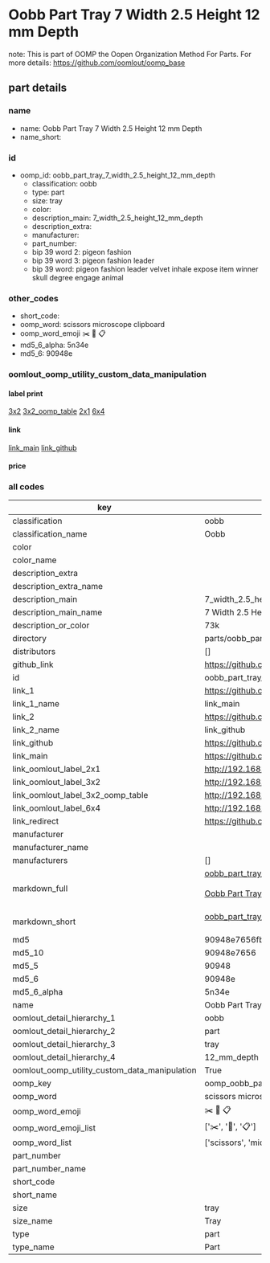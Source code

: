 # Oobb Part Tray 7 Width 2.5 Height 12 mm Depth  

note: This is part of OOMP the Oopen Organization Method For Parts. For more details: https://github.com/oomlout/oomp_base

##  part details
  







### name
* name: Oobb Part Tray 7 Width 2.5 Height 12 mm Depth
* name_short: 
### id
* oomp_id: oobb_part_tray_7_width_2.5_height_12_mm_depth
  * classification: oobb
  * type: part
  * size: tray
  * color: 
  * description_main: 7_width_2.5_height_12_mm_depth
  * description_extra: 
  * manufacturer: 
  * part_number: 
  * bip 39 word 2: pigeon fashion
  * bip 39 word 3: pigeon fashion leader
  * bip 39 word: pigeon fashion leader velvet inhale expose item winner skull degree engage animal

### other_codes
* short_code: 
* oomp_word: scissors microscope clipboard
* oomp_word_emoji :scissors: :microscope: :clipboard:
* md5_6_alpha: 5n34e
* md5_6: 90948e






### oomlout_oomp_utility_custom_data_manipulation
#### label print
[3x2](http://192.168.1.245:1112/?label=oomp%205n34e)
[3x2_oomp_table](http://192.168.1.108:1112/?label=oomp%205n34e)
[2x1](http://192.168.1.242:1112/?label=oomp%205n34e)
[6x4](http://192.168.1.55:1112/?label=oomp%205n34e)    

#### link

[link_main](https://github.com/oomlout/oomlout_oomp_version_1_messy/tree/main/parts/oobb_part_tray_7_width_2.5_height_12_mm_depth) [link_github](https://github.com/oomlout/oomlout_oomp_version_1_messy/tree/main/parts/oobb_part_tray_7_width_2.5_height_12_mm_depth)                             

#### price







### all codes 
| key | value |  
| --- | --- |  
| classification | oobb |  
| classification_name | Oobb |  
| color |  |  
| color_name |  |  
| description_extra |  |  
| description_extra_name |  |  
| description_main | 7_width_2.5_height_12_mm_depth |  
| description_main_name | 7 Width 2.5 Height 12 mm Depth |  
| description_or_color | 73k |  
| directory | parts/oobb_part_tray_7_width_2.5_height_12_mm_depth |  
| distributors | [] |  
| github_link | https://github.com/oomlout/oomlout_oomp_part_src/tree/main/parts/oobb_part_tray_7_width_2.5_height_12_mm_depth |  
| id | oobb_part_tray_7_width_2.5_height_12_mm_depth |  
| link_1 | https://github.com/oomlout/oomlout_oomp_version_1_messy/tree/main/parts/oobb_part_tray_7_width_2.5_height_12_mm_depth |  
| link_1_name | link_main |  
| link_2 | https://github.com/oomlout/oomlout_oomp_version_1_messy/tree/main/parts/oobb_part_tray_7_width_2.5_height_12_mm_depth |  
| link_2_name | link_github |  
| link_github | https://github.com/oomlout/oomlout_oomp_version_1_messy/tree/main/parts/oobb_part_tray_7_width_2.5_height_12_mm_depth |  
| link_main | https://github.com/oomlout/oomlout_oomp_version_1_messy/tree/main/parts/oobb_part_tray_7_width_2.5_height_12_mm_depth |  
| link_oomlout_label_2x1 | http://192.168.1.242:1112/?label=oomp%205n34e |  
| link_oomlout_label_3x2 | http://192.168.1.245:1112/?label=oomp%205n34e |  
| link_oomlout_label_3x2_oomp_table | http://192.168.1.108:1112/?label=oomp%205n34e |  
| link_oomlout_label_6x4 | http://192.168.1.55:1112/?label=oomp%205n34e |  
| link_redirect | https://github.com/oomlout/oomlout_oomp_version_1_messy/tree/main/parts/oobb_part_tray_7_width_2.5_height_12_mm_depth |  
| manufacturer |  |  
| manufacturer_name |  |  
| manufacturers | [] |  
| markdown_full | [oobb_part_tray_7_width_2.5_height_12_mm_depth](none)<br>[](none)<br>[Oobb Part Tray 7 Width 2.5 Height 12 Mm Depth](none)<br><br> |  
| markdown_short | [oobb_part_tray_7_width_2.5_height_12_mm_depth](none)<br><br> |  
| md5 | 90948e7656fbeed942b9df20fd14d525 |  
| md5_10 | 90948e7656 |  
| md5_5 | 90948 |  
| md5_6 | 90948e |  
| md5_6_alpha | 5n34e |  
| name | Oobb Part Tray 7 Width 2.5 Height 12 mm Depth |  
| oomlout_detail_hierarchy_1 | oobb |  
| oomlout_detail_hierarchy_2 | part |  
| oomlout_detail_hierarchy_3 | tray |  
| oomlout_detail_hierarchy_4 | 12_mm_depth |  
| oomlout_oomp_utility_custom_data_manipulation | True |  
| oomp_key | oomp_oobb_part_tray_7_width_2.5_height_12_mm_depth |  
| oomp_word | scissors microscope clipboard |  
| oomp_word_emoji | :scissors: :microscope: :clipboard: |  
| oomp_word_emoji_list | [':scissors:', ':microscope:', ':clipboard:'] |  
| oomp_word_list | ['scissors', 'microscope', 'clipboard'] |  
| part_number |  |  
| part_number_name |  |  
| short_code |  |  
| short_name |  |  
| size | tray |  
| size_name | Tray |  
| type | part |  
| type_name | Part |  
